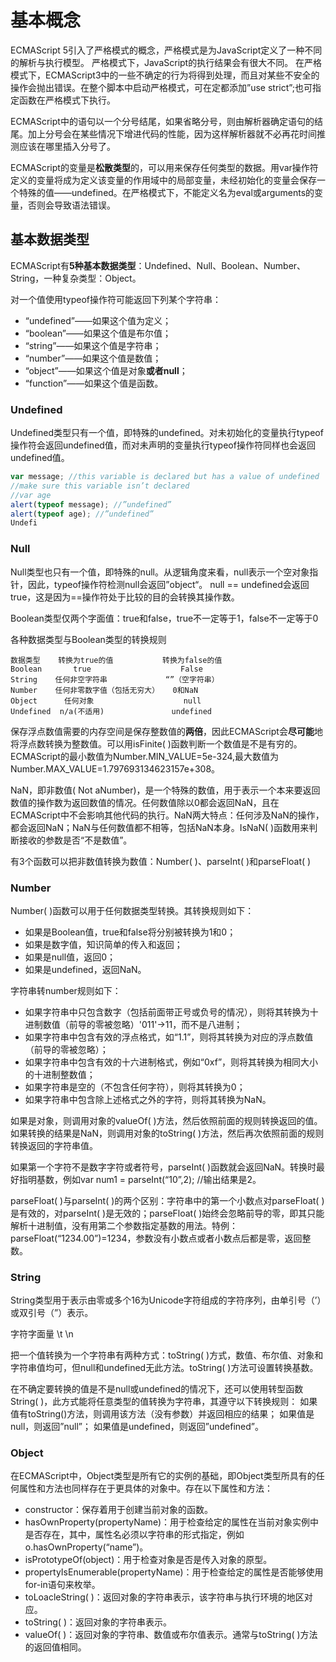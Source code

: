 # 基本概念


ECMAScript 5引入了严格模式的概念，严格模式是为JavaScript定义了一种不同的解析与执行模型。  严格模式下，JavaScript的执行结果会有很大不同。 在严格模式下，ECMAScript3中的一些不确定的行为将得到处理，而且对某些不安全的操作会抛出错误。在整个脚本中启动严格模式，可在定都添加”use strict”;也可指定函数在严格模式下执行。	


ECMAScript中的语句以一个分号结尾，如果省略分号，则由解析器确定语句的结尾。加上分号会在某些情况下增进代码的性能，因为这样解析器就不必再花时间推测应该在哪里插入分号了。

ECMAScript的变量是**松散类型**的，可以用来保存任何类型的数据。用var操作符定义的变量将成为定义该变量的作用域中的局部变量，未经初始化的变量会保存一个特殊的值——undefined。在严格模式下，不能定义名为eval或arguments的变量，否则会导致语法错误。



## 基本数据类型

ECMAScript有**5种基本数据类型**：Undefined、Null、Boolean、Number、String，一种复杂类型：Object。

对一个值使用typeof操作符可能返回下列某个字符串：

- “undefined”——如果这个值为定义；
- “boolean”——如果这个值是布尔值；
- “string”——如果这个值是字符串；
- “number”——如果这个值是数值；
- “object”——如果这个值是对象**或者null**；
- “function”——如果这个值是函数。

### Undefined

Undefined类型只有一个值，即特殊的undefined。对未初始化的变量执行typeof操作符会返回undefined值，而对未声明的变量执行typeof操作符同样也会返回undefined值。

```js
var message; //this variable is declared but has a value of undefined
//make sure this variable isn’t declared
//var age
alert(typeof message); //”undefined”
alert(typeof age); //”undefined”
Undefi
```

### Null

Null类型也只有一个值，即特殊的null。从逻辑角度来看，null表示一个空对象指针，因此，typeof操作符检测null会返回”object“。 null == undefined会返回true，这是因为==操作符处于比较的目的会转换其操作数。


Boolean类型仅两个字面值：true和false，true不一定等于1，false不一定等于0


各种数据类型与Boolean类型的转换规则


```text
数据类型    转换为true的值           转换为false的值
Boolean       true                    False
String    任何非空字符串             “”（空字符串）
Number    任何非零数字值（包括无穷大）   0和NaN
Object      任何对象                    null
Undefined  n/a(不适用)               undefined
```


保存浮点数值需要的内存空间是保存整数值的**两倍**，因此ECMAScript会**尽可能**地将浮点数转换为整数值。可以用isFinite( )函数判断一个数值是不是有穷的。ECMAScript的最小数值为Number.MIN_VALUE=5e-324,最大数值为Number.MAX_VALUE=1.797693134623157e+308。


NaN，即非数值( Not aNumber)，是一个特殊的数值，用于表示一个本来要返回数值的操作数为返回数值的情况。任何数值除以0都会返回NaN，且在ECMAScript中不会影响其他代码的执行。NaN两大特点：任何涉及NaN的操作，都会返回NaN；NaN与任何数值都不相等，包括NaN本身。IsNaN( )函数用来判断接收的参数是否“不是数值”。

 有3个函数可以把非数值转换为数值：Number( )、parseInt( )和parseFloat( )

### Number
Number( )函数可以用于任何数据类型转换。其转换规则如下：

- 如果是Boolean值，true和false将分别被转换为1和0；
- 如果是数字值，知识简单的传入和返回；
- 如果是null值，返回0；
- 如果是undefined，返回NaN。


字符串转number规则如下：

- 如果字符串中只包含数字（包括前面带正号或负号的情况），则将其转换为十进制数值（前导的零被忽略）'011'->11，而不是八进制；
- 如果字符串中包含有效的浮点格式，如“1.1”，则将其转换为对应的浮点数值（前导的零被忽略）；
- 如果字符串中包含有效的十六进制格式，例如“0xf”，则将其转换为相同大小的十进制整数值；
- 如果字符串是空的（不包含任何字符），则将其转换为0；
- 如果字符串中包含除上述格式之外的字符，则将其转换为NaN。


如果是对象，则调用对象的valueOf( )方法，然后依照前面的规则转换返回的值。如果转换的结果是NaN，则调用对象的toString( )方法，然后再次依照前面的规则转换返回的字符串值。

如果第一个字符不是数字字符或者符号，parseInt( )函数就会返回NaN。转换时最好指明基数，例如var num1 = parseInt(“10”,2); //输出结果是2。

parseFloat( )与parseInt( )的两个区别：字符串中的第一个小数点对parseFloat( )是有效的，对parseInt( )是无效的；parseFloat( )始终会忽略前导的零，即其只能解析十进制值，没有用第二个参数指定基数的用法。特例：parseFloat(“1234.00”)=1234，参数没有小数点或者小数点后都是零，返回整数。

### String

String类型用于表示由零或多个16为Unicode字符组成的字符序列，由单引号（’）或双引号（”）表示。


字符字面量 \t \n

把一个值转换为一个字符串有两种方式：toString( )方式，数值、布尔值、对象和字符串值均可，但null和undefined无此方法。toString( )方法可设置转换基数。

在不确定要转换的值是不是null或undefined的情况下，还可以使用转型函数String( )，此方式能将任意类型的值转换为字符串，其遵守以下转换规则：
如果值有toString()方法，则调用该方法（没有参数）并返回相应的结果；
如果值是null，则返回”null”；
如果值是undefined，则返回”undefined”。


### Object

在ECMAScript中，Object类型是所有它的实例的基础，即Object类型所具有的任何属性和方法也同样存在于更具体的对象中。存在以下属性和方法：

- constructor：保存着用于创建当前对象的函数。
- hasOwnProperty(propertyName)：用于检查给定的属性在当前对象实例中是否存在，其中，属性名必须以字符串的形式指定，例如o.hasOwnProperty(“name”)。
- isPrototypeOf(object)：用于检查对象是否是传入对象的原型。
- propertyIsEnumerable(propertyName)：用于检查给定的属性是否能够使用for-in语句来枚举。
- toLoacleString( )：返回对象的字符串表示，该字符串与执行环境的地区对应。
- toString( )：返回对象的字符串表示。
- valueOf( )：返回对象的字符串、数值或布尔值表示。通常与toString( )方法的返回值相同。






